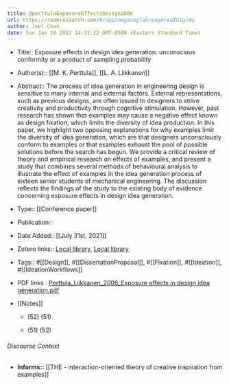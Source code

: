 ```yaml
---
title: @perttulaExposureEffectsDesign2006
url: https://roamresearch.com/#/app/megacoglab/page/eaIG1gzXq
author: Joel Chan
date: Sun Jan 16 2022 14:31:22 GMT-0500 (Eastern Standard Time)
---
```


- Title:: Exposure effects in design idea generation: unconscious conformity or a product of sampling probability
- Author(s):: [[M. K. Perttula]], [[L. A. Liikkanen]]
- Abstract:: The process of idea generation in engineering design is sensitive to many internal and external factors. External representations, such as previous designs, are often issued to designers to strive creativity and productivity through cognitive stimulation. However, past research has shown that examples may cause a negative effect known as design fixation, which limits the diversity of idea production. In this paper, we highlight two opposing explanations for why examples limit the diversity of idea generation, which are that designers unconsciously conform to examples or that examples exhaust the pool of possible solutions before the search has begun. We provide a critical review of theory and empirical research on effects of examples, and present a study that combines several methods of behavioural analysis to illustrate the effect of examples in the idea generation process of sixteen senior students of mechanical engineering. The discussion reflects the findings of the study to the existing body of evidence concerning exposure effects in design idea generation.
- Type:: [[Conference paper]]
- Publication::
- Date Added:: [[July 31st, 2021]]
- Zotero links:: [Local library](zotero://select/groups/2451508/items/Q8TYENWY), [Local library](https://www.zotero.org/groups/2451508/items/Q8TYENWY)
- Tags:: #[[Design]], #[[DissertationProposal]], #[[Fixation]], #[[Ideation]], #[[IdeationWorkflows]]
- PDF links : [Perttula_Liikkanen_2006_Exposure effects in design idea generation.pdf](zotero://open-pdf/groups/2451508/items/P66IZUQM)
- [[Notes]]

    - (52) (51)

    - (51) (52)

###### Discourse Context

- **Informs::** [[THE - interaction-oriented theory of creative inspiration from examples]]
